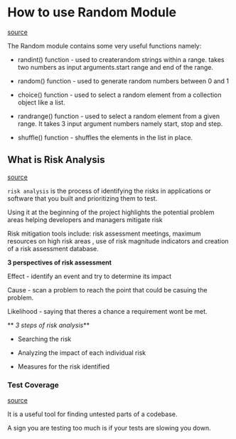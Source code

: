 # How to use Random Module

[source](https://www.pythonforbeginners.com/random/how-to-use-the-random-module-in-python)

The Random module contains some very useful functions namely:

* randint() function - used to createrandom strings within a range. takes two numbers as input arguments.start range and end of the range.

* random() function - used to generate random numbers between 0 and 1

* choice() function - used to select a random element from a collection object like a list.

* randrange() function - used to select a random element from a given range. It takes 3 input argument  numbers namely start, stop and step.

* shuffle() function - shuffles the elements in the list in place.

## What is Risk Analysis

[source](https://www.edureka.co/blog/risk-analysis-in-software-testing/)

`risk analysis` is the process of identifying the risks in applications or software that you built and prioritizing them to test.

Using it at the beginning of the project highlights the potential problem areas helping developers and managers mitigate risk

Risk mitigation tools include: risk assessment meetings, maximum resources on high risk areas , use of risk magnitude indicators and creation of a risk assessment database.

**3 perspectives of risk assessment**

Effect - identify an event and try to determine its impact

Cause - scan a problem to reach the point that could be casuing the problem.

Likelihood - saying that theres a chance a requirement wont be met.

** *3 steps of risk analysis***

* Searching the risk

* Analyzing the impact of each individual risk

* Measures for the risk identified

### Test Coverage

[source](https://martinfowler.com/bliki/TestCoverage.html)

It is a useful tool for finding untested parts of a codebase.

A sign you are testing too much is if your tests are slowing you down.

